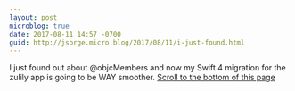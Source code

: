 ```yaml
---
layout: post
microblog: true
date: 2017-08-11 14:57 -0700
guid: http://jsorge.micro.blog/2017/08/11/i-just-found.html
---
```

I just found out about @objcMembers and now my Swift 4 migration for the zulily app is going to be WAY smoother. [Scroll to the bottom of this page](http://evgenii.com/blog/disabling-swift3-objc-inference-in-xcode9/)
